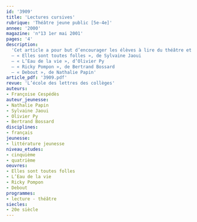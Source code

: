 ```yaml
---
id: '3909'
title: 'Lectures cursives'
rubrique: 'Théâtre jeune public [5e-4e]'
annee: '2000'
magazine: 'n°13 1er mai 2001'
pages: '4'
description: 
  'Cet article a pour but d’encourager les élèves à lire du théâtre et à leur prouver que ce genre littéraire peut les intéresser, les émouvoir ou les faire rire, grâce à la diversité des sujets qu’il aborde et des registres de langue qu’il emploie. Quatre pièces contemporaines sont présentées ici, dans lesquelles chaque auteur a su raconter une histoire et/ou trouver un langage qui s’adresse véritablement aux jeunes. Point commun entre ces quatre pièces : le personnage principal est un enfant ou un adolescent confronté à la recherche du sens de la vie, au besoin d’apprendre, à l’envie de grandir et de devenir adulte. Les lectures orales des extraits  choisis pour chaque pièce peuvent donner lieu, en classe, individuellement ou collectivement, à des mises en situations où les élèves travailleront la diction, la mémorisation et la restitution (apprentissage de la ponctuation, de l’intonation, des registres de langue…) ou la mise en scène (intérêt des didascalies pour les gestes, les déplacements à effectuer,les accessoires…).
  – « Elles sont toutes folles », de Sylvaine Jaoui
  – « L’Eau de la vie », d’Olivier Py
  – « Ricky Pompon », de Bertrand Bossard
  – « Debout », de Nathalie Papin'
article_pdf: '3909.pdf'
revue: 'L’école des lettres des collèges'
auteurs:
- Françoise Cespédès
auteur_jeunesse:
- Nathalie Papin
- Sylvaine Jaoui
- Olivier Py
- Bertrand Bossard
disciplines:
- français
jeunesse:
- littérature jeunesse
niveau_etudes:
- cinquième
- quatrième
oeuvres:
- Elles sont toutes folles
- L’Eau de la vie
- Ricky Pompon
- Debout
programmes:
- lecture - théâtre
siecles:
- 20e siècle
---
```

